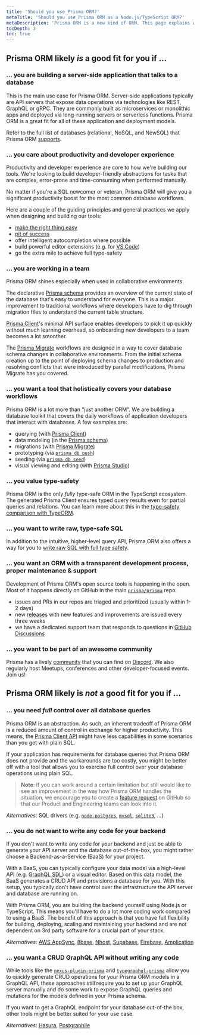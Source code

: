 ```yaml
---
title: 'Should you use Prisma ORM?'
metaTitle: 'Should you use Prisma ORM as a Node.js/TypeScript ORM?'
metaDescription: 'Prisma ORM is a new kind of ORM. This page explains when Prisma ORM would be a good fit, and provides alternatives for other scenarios.'
tocDepth: 3
toc: true
---
```


## Prisma ORM likely _is_ a good fit for you if ...

### ... you are building a server-side application that talks to a database

This is the main use case for Prisma ORM. Server-side applications typically are API servers that expose data operations via technologies like REST, GraphQL or gRPC. They are commonly built as microservices or monolithic apps and deployed via long-running servers or serverless functions. Prisma ORM is a great fit for all of these application and deployment models.

Refer to the full list of databases (relational, NoSQL, and NewSQL) that Prisma ORM [supports](/orm/reference/supported-databases).

### ... you care about productivity and developer experience

Productivity and developer experience are core to how we're building our tools. We're looking to build developer-friendly abstractions for tasks that are complex, error-prone and time-consuming when performed manually.

No matter if you're a SQL newcomer or veteran, Prisma ORM will give you a significant productivity boost for the most common database workflows.

Here are a couple of the guiding principles and general practices we apply when designing and building our tools:

- [make the right thing easy](https://jason.energy/right-thing-easy-thing/)
- [pit of success](https://blog.codinghorror.com/falling-into-the-pit-of-success/)
- offer intelligent autocompletion where possible
- build powerful editor extensions (e.g. for [VS Code](https://marketplace.visualstudio.com/items?itemName=Prisma.prisma))
- go the extra mile to achieve full type-safety

### ... you are working in a team

Prisma ORM shines especially when used in collaborative environments.

The declarative [Prisma schema](/orm/prisma-schema) provides an overview of the current state of the database that's easy to understand for everyone. This is a major improvement to traditional workflows where developers have to dig through migration files to understand the current table structure.

[Prisma Client](/orm/prisma-client)'s minimal API surface enables developers to pick it up quickly without much learning overhead, so onboarding new developers to a team becomes a lot smoother.

The [Prisma Migrate](/orm/prisma-migrate) workflows are designed in a way to cover database schema changes in collaborative environments. From the initial schema creation up to the point of deploying schema changes to production and resolving conflicts that were introduced by parallel modifications, Prisma Migrate has you covered.

### ... you want a tool that holistically covers your database workflows

Prisma ORM is a lot more than "just another ORM". We are building a database toolkit that covers the daily workflows of application developers that interact with databases. A few examples are:

- querying (with [Prisma Client](/orm/prisma-client))
- data modeling (in the [Prisma schema](/orm/prisma-schema))
- migrations (with [Prisma Migrate](/orm/prisma-migrate))
- prototyping (via [`prisma db push`](/orm/reference/prisma-cli-reference#db-push))
- seeding (via [`prisma db seed`](/orm/reference/prisma-cli-reference#db-seed))
- visual viewing and editing (with [Prisma Studio](https://www.prisma.io/studio))

### ... you value type-safety

Prisma ORM is the only _fully_ type-safe ORM in the TypeScript ecosystem. The generated Prisma Client ensures typed query results even for partial queries and relations. You can learn more about this in the [type-safety comparison with TypeORM](/orm/more/comparisons/prisma-and-typeorm#type-safety).

### ... you want to write raw, type-safe SQL

In addition to the intuitive, higher-level query API, Prisma ORM also offers a way for you to [write raw SQL with full type safety](https://www.prisma.io/blog/announcing-typedsql-make-your-raw-sql-queries-type-safe-with-prisma-orm). 

### ... you want an ORM with a transparent development process, proper maintenance & support

Development of Prisma ORM's open source tools is happening in the open. Most of it happens directly on GitHub in the main [`prisma/prisma`](https://github.com/prisma/prisma) repo:

- issues and PRs in our repos are triaged and prioritized (usually within 1-2 days)
- new [releases](https://github.com/prisma/prisma/releases) with new features and improvements are issued every three weeks
- we have a dedicated support team that responds to questions in [GitHub Discussions](https://github.com/prisma/prisma/discussions)

### ... you want to be part of an awesome community

Prisma has a lively [community](https://www.prisma.io/community) that you can find on [Discord](https://pris.ly/discord?utm_source=docs&utm_medium=inline_text). We also regularly host Meetups, conferences and other developer-focused events. Join us!

## Prisma ORM likely is _not_ a good fit for you if ...

### ... you need _full_ control over all database queries

Prisma ORM is an abstraction. As such, an inherent tradeoff of Prisma ORM is a reduced amount of control in exchange for higher productivity. This means, the [Prisma Client API](/orm/prisma-client) might have less capabilities in some scenarios than you get with plain SQL.

If your application has requirements for database queries that Prisma ORM does not provide and the workarounds are too costly, you might be better off with a tool that allows you to exercise full control over your database operations using plain SQL.

> **Note**: If you can work around a certain limitation but still would like to see an improvement in the way how Prisma ORM handles the situation, we encourage you to create a [feature request](https://github.com/prisma/prisma/issues/new?assignees=&labels=&template=feature_request.md&title=) on GitHub so that our Product and Engineering teams can look into it.

_Alternatives_: SQL drivers (e.g. [`node-postgres`](https://node-postgres.com/), [`mysql`](https://github.com/mysqljs/mysql), [`sqlite3`](https://github.com/TryGhost/node-sqlite3), ...)

### ... you do not want to write any code for your backend

If you don't want to write any code for your backend and just be able to generate your API server and the database out-of-the-box, you might rather choose a Backend-as-a-Service (BaaS) for your project.

With a BaaS, you can typically configure your data model via a high-level API (e.g. [GraphQL SDL](https://www.prisma.io/blog/graphql-sdl-schema-definition-language-6755bcb9ce51)) or a visual editor. Based on this data model, the BaaS generates a CRUD API and provisions a database for you. With this setup, you typically don't have control over the infrastructure the API server and database are running on.

With Prisma ORM, you are building the backend yourself using Node.js or TypeScript. This means you'll have to do a lot more coding work compared to using a BaaS. The benefit of this approach is that you have full flexibility for building, deploying, scaling and maintaining your backend and are not dependent on 3rd party software for a crucial part of your stack.

_Alternatives_: [AWS AppSync](https://aws.amazon.com/appsync/), [8base](https://www.8base.com/), [Nhost](https://nhost.io/), [Supabase](https://supabase.com/), [Firebase](https://firebase.google.com/), [Amplication](https://amplication.com/)

### ... you want a CRUD GraphQL API without writing any code

While tools like the [`nexus-plugin-prisma`](https://nexusjs.org/docs/plugins/prisma/overview) and [`typegraphql-prisma`](https://github.com/MichalLytek/typegraphql-prisma#readme) allow you to quickly generate CRUD operations for your Prisma ORM models in a GraphQL API, these approaches still require you to set up your GraphQL server manually and do some work to expose GraphQL queries and mutations for the models defined in your Prisma schema.

If you want to get a GraphQL endpoint for your database out-of-the box, other tools might be better suited for your use case.

_Alternatives_: [Hasura](https://hasura.io/), [Postgraphile](https://www.graphile.org/postgraphile/)